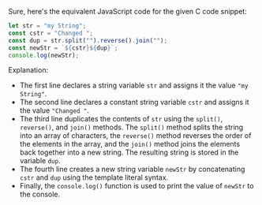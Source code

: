 Sure, here's the equivalent JavaScript code for the given C code snippet:
```javascript
let str = "my String";
const cstr = "Changed ";
const dup = str.split("").reverse().join("");
const newStr = `${cstr}${dup}`;
console.log(newStr);
```
Explanation:
- The first line declares a string variable `str` and assigns it the value `"my String"`.
- The second line declares a constant string variable `cstr` and assigns it the value `"Changed "`.
- The third line duplicates the contents of `str` using the `split()`, `reverse()`, and `join()` methods. The `split()` method splits the string into an array of characters, the `reverse()` method reverses the order of the elements in the array, and the `join()` method joins the elements back together into a new string. The resulting string is stored in the variable `dup`.
- The fourth line creates a new string variable `newStr` by concatenating `cstr` and `dup` using the template literal syntax.
- Finally, the `console.log()` function is used to print the value of `newStr` to the console.

